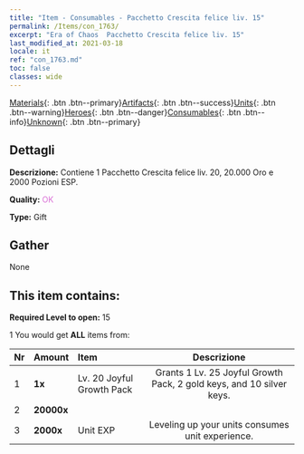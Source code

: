 ```yaml
---
title: "Item - Consumables - Pacchetto Crescita felice liv. 15"
permalink: /Items/con_1763/
excerpt: "Era of Chaos  Pacchetto Crescita felice liv. 15"
last_modified_at: 2021-03-18
locale: it
ref: "con_1763.md"
toc: false
classes: wide
---
```

 [Materials](/it/Items/){: .btn .btn--primary}[Artifacts](/it/Items/Artifacts/){: .btn .btn--success}[Units](/it/Items/Units/){: .btn .btn--warning}[Heroes](/it/Items/Heroes/){: .btn .btn--danger}[Consumables](/it/Items/Consumables/){: .btn .btn--info}[Unknown](/it/Items/Unknown/){: .btn .btn--primary}

## Dettagli
 **Descrizione:** Contiene 1 Pacchetto Crescita felice liv. 20, 20.000 Oro e 2000 Pozioni ESP.

 **Quality:** <span style="color: #DA70D6">OK</span>

 **Type:** Gift

## Gather

  None

## This item contains:

 **Required Level to open:** 15

 1 You would get **ALL** items  from:

  | Nr | Amount |     Item    | Descrizione |
  |:---|:-------|:------------|:-----------:|
  | 1 |  **1x** | Lv. 20 Joyful Growth Pack | Grants 1 Lv. 25 Joyful Growth Pack, 2 gold keys, and 10 silver keys.  | 
  | 2 |  **20000x** | <i class="fas fa-coins"/> |  | 
  | 3 |  **2000x** | Unit EXP | Leveling up your units consumes unit experience.  | 
